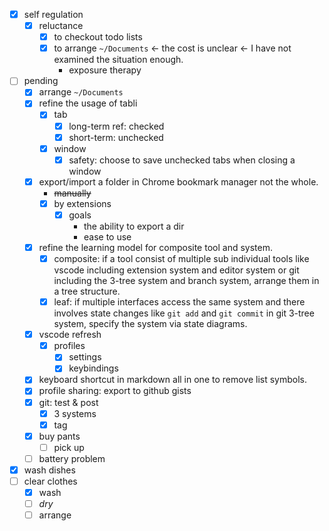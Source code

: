 - [x] self regulation
    - [x] reluctance
        - [x] to checkout todo lists
        - [x] to arrange `~/Documents`
            <- the cost is unclear <- I have not examined the situation enough.
            - exposure therapy
- [ ] pending
    - [x] arrange `~/Documents`
    - [x] refine the usage of tabli
        - [x] tab
            - [x] long-term ref: checked
            - [x] short-term: unchecked
        - [x] window
            - [x] safety: choose to save unchecked tabs when closing a window
    - [x] export/import a folder in Chrome bookmark manager not the whole.
        - ~~manually~~
        - [x] by extensions
            - [x] goals
                - the ability to export a dir
                - ease to use
    - [x] refine the learning model for composite tool and system.
        - [x] composite: if a tool consist of multiple sub individual tools like vscode including extension system and editor system or git including the 3-tree system and branch system, arrange them in a tree structure.
        - [x] leaf: if multiple interfaces access the same system and there involves state changes like `git add` and `git commit` in git 3-tree system, specify the system via state diagrams.   
    - [x] vscode refresh
        - [x] profiles
            - [x] settings
            - [x] keybindings    
    - [x] keyboard shortcut in markdown all in one to remove list symbols.
    - [x] profile sharing: export to github gists   
    - [x] git: test & post
        - [x] 3 systems
        - [x] tag
    - [x] buy pants
        - [ ] pick up
    - [ ] battery problem
- [x] wash dishes
- [ ] clear clothes
    - [x] wash
    - [ ] *dry*
    - [ ] arrange
